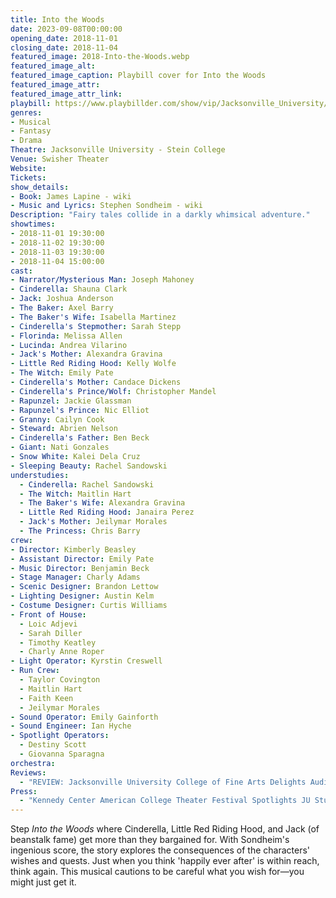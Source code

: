 ```yaml
---
title: Into the Woods
date: 2023-09-08T00:00:00
opening_date: 2018-11-01
closing_date: 2018-11-04
featured_image: 2018-Into-the-Woods.webp
featured_image_alt: 
featured_image_caption: Playbill cover for Into the Woods
featured_image_attr: 
featured_image_attr_link: 
playbill: https://www.playbillder.com/show/vip/Jacksonville_University/2018/Into_the_Woods_50896
genres: 
- Musical
- Fantasy
- Drama
Theatre: Jacksonville University - Stein College
Venue: Swisher Theater
Website: 
Tickets: 
show_details: 
- Book: James Lapine - wiki
- Music and Lyrics: Stephen Sondheim - wiki
Description: "Fairy tales collide in a darkly whimsical adventure."
showtimes:
- 2018-11-01 19:30:00
- 2018-11-02 19:30:00
- 2018-11-03 19:30:00
- 2018-11-04 15:00:00
cast:
- Narrator/Mysterious Man: Joseph Mahoney
- Cinderella: Shauna Clark
- Jack: Joshua Anderson
- The Baker: Axel Barry
- The Baker's Wife: Isabella Martinez
- Cinderella's Stepmother: Sarah Stepp
- Florinda: Melissa Allen
- Lucinda: Andrea Vilarino
- Jack's Mother: Alexandra Gravina
- Little Red Riding Hood: Kelly Wolfe
- The Witch: Emily Pate
- Cinderella's Mother: Candace Dickens
- Cinderella's Prince/Wolf: Christopher Mandel
- Rapunzel: Jackie Glassman
- Rapunzel's Prince: Nic Elliot
- Granny: Cailyn Cook
- Steward: Abrien Nelson
- Cinderella's Father: Ben Beck
- Giant: Nati Gonzales
- Snow White: Kalei Dela Cruz
- Sleeping Beauty: Rachel Sandowski
understudies:
  - Cinderella: Rachel Sandowski
  - The Witch: Maitlin Hart
  - The Baker's Wife: Alexandra Gravina
  - Little Red Riding Hood: Janaira Perez
  - Jack's Mother: Jeilymar Morales
  - The Princess: Chris Barry
crew: 
- Director: Kimberly Beasley
- Assistant Director: Emily Pate
- Music Director: Benjamin Beck
- Stage Manager: Charly Adams
- Scenic Designer: Brandon Lettow
- Lighting Designer: Austin Kelm
- Costume Designer: Curtis Williams
- Front of House:
  - Loic Adjevi
  - Sarah Diller
  - Timothy Keatley
  - Charly Anne Roper
- Light Operator: Kyrstin Creswell
- Run Crew:
  - Taylor Covington
  - Maitlin Hart
  - Faith Keen
  - Jeilymar Morales
- Sound Operator: Emily Gainforth
- Sound Engineer: Ian Hyche
- Spotlight Operators:
  - Destiny Scott
  - Giovanna Sparagna
orchestra:
Reviews: 
  - "REVIEW: Jacksonville University College of Fine Arts Delights Audiences with 'Into the Woods'": https://folioweekly.com/2018/11/07/jacksonville-university-college-of-fine-arts-into-the-woods/
Press: 
  - "Kennedy Center American College Theater Festival Spotlights JU Student Performers": https://www.ju.edu/news/2019-02-04-kennedy-center-american-college-theater-festival-spotlights-ju-performers.php
---
```

Step *Into the Woods* where Cinderella, Little Red Riding Hood, and Jack (of beanstalk fame) get more than they bargained for. With Sondheim's ingenious score, the story explores the consequences of the characters' wishes and quests. Just when you think 'happily ever after' is within reach, think again. This musical cautions to be careful what you wish for—you might just get it.